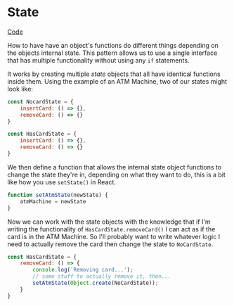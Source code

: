# State
[Code](../js/state.js)

How to have have an object's functions do different things depending on the objects internal state.
This pattern allows us to use a single interface that has multiple functionality without using any
`if` statements.

It works by creating multiple *state* objects that all have identical functions inside them. Using
the example of an ATM Machine, two of our states might look like:

```js
const NocardState = {
    insertCard: () => {},
    removeCard: () => {}
}

const HasCardState = {
    insertCard: () => {},
    removeCard: () => {}
}
```

We then define a function that allows the internal state object functions to change the state they're
in, depending on what they want to do, this is a bit like how you use `setState()` in React.

```js
function setAtmState(newState) {
    atmMachine = newState
}
```

Now we can work with the state objects with the knowledge that if I'm writing the functionality of 
`HasCardState.removeCard()` I can act as if the card is in the ATM Machine. So I'll probably want to
write whatever logic I need to actually remove the card then change the state to `NoCardState`.

```js
const HasCardState = {
    removeCard: () => {
        console.log('Removing card...');
        // some stuff to actually remove it, then...
        setAtmState(Object.create(NoCardState));
    }
}
```